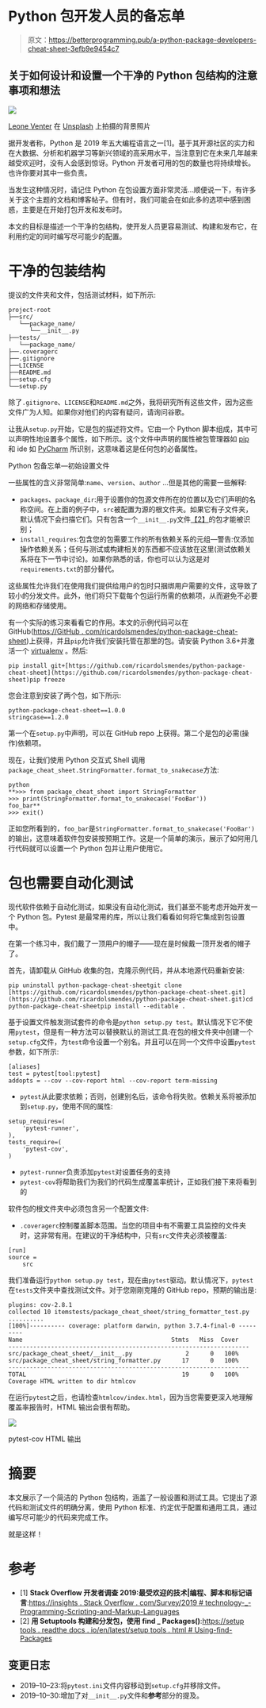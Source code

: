 # Python 包开发人员的备忘单

> 原文：<https://betterprogramming.pub/a-python-package-developers-cheat-sheet-3efb9e9454c7>

## 关于如何设计和设置一个干净的 Python 包结构的注意事项和想法

![](img/46318877b3a0596e38db9b3fdbe7bbf4.png)

[Leone Venter](https://unsplash.com/@fempreneurstyledstock?utm_source=unsplash&utm_medium=referral&utm_content=creditCopyText) 在 [Unsplash](https://unsplash.com/s/photos/package?utm_source=unsplash&utm_medium=referral&utm_content=creditCopyText) 上拍摄的背景照片

据开发者称，Python 是 2019 年五大编程语言之一[1]。基于其开源社区的实力和在大数据、分析和机器学习等新兴领域的高采用水平，当注意到它在未来几年越来越受欢迎时，没有人会感到惊讶。Python 开发者可用的包的数量也将持续增长。也许你要对其中一些负责。

当发生这种情况时，请记住 Python 在包设置方面非常灵活…顺便说一下，有许多关于这个主题的文档和博客帖子。但有时，我们可能会在如此多的选项中感到困惑，主要是在开始打包开发和发布时。

本文的目标是描述一个干净的包结构，使开发人员更容易测试、构建和发布它，在利用约定的同时编写尽可能少的配置。

# 干净的包装结构

提议的文件夹和文件，包括测试材料，如下所示:

```
project-root
├──src/
   └──package_name/
      └──__init__.py
├──tests/
   └──package_name/
├──.coveragerc
├──.gitignore
├──LICENSE
├──README.md
├──setup.cfg
└──setup.py
```

除了`.gitignore`、`LICENSE`和`README.md`之外，我将研究所有这些文件，因为这些文件广为人知。如果你对他们的内容有疑问，请询问谷歌。

让我从`setup.py`开始，它是包的描述符文件。它由一个 Python 脚本组成，其中可以声明性地设置多个属性，如下所示。这个文件中声明的属性被包管理器如 [pip](https://pypi.org/project/pip/) 和 ide 如 [PyCharm](https://www.jetbrains.com/pycharm/) 所识别，这意味着这是任何包的必备属性。

Python 包备忘单—初始设置文件

一些属性的含义非常简单:`name`、`version`、`author` …但是其他的需要一些解释:

*   `packages`、`package_dir`:用于设置你的包源文件所在的位置以及它们声明的名称空间。在上面的例子中，`src`被配置为源的根文件夹。如果它有子文件夹，默认情况下会扫描它们。只有包含一个`__init__.py`文件[【2】](https://setuptools.readthedocs.io/en/latest/setuptools.html#using-find-packages)的包才能被识别；
*   `install_requires`:包含您的包需要工作的所有依赖关系的元组—警告:仅添加操作依赖关系；任何与测试或构建相关的东西都不应该放在这里(测试依赖关系将在下一节中讨论)。如果你熟悉的话，你也可以认为这是对`requirements.txt`的部分替代。

这些属性允许我们在使用我们提供给用户的包时只捆绑用户需要的文件，这导致了较小的分发文件。此外，他们将只下载每个包运行所需的依赖项，从而避免不必要的网络和存储使用。

有一个实际的练习来看看它的作用。本文的示例代码可以在 GitHub([https://GitHub . com/ricardolsmendes/python-package-cheat-sheet](https://github.com/ricardolsmendes/python-package-cheat-sheet))上获得，并且`pip`允许我们安装托管在那里的包。请安装 Python 3.6+并激活一个 [virtualenv](https://virtualenv.pypa.io/en/latest/) 。然后:

```
pip install git+[https://github.com/ricardolsmendes/python-package-cheat-sheet](https://github.com/ricardolsmendes/python-package-cheat-sheet)pip freeze
```

您会注意到安装了两个包，如下所示:

```
python-package-cheat-sheet==1.0.0
stringcase==1.2.0
```

第一个在`setup.py`中声明，可以在 GitHub repo 上获得。第二个是包的必需(操作)依赖项。

现在，让我们使用 Python 交互式 Shell 调用`package_cheat_sheet.StringFormatter.format_to_snakecase`方法:

```
python
**>>> from package_cheat_sheet import StringFormatter
>>> print(StringFormatter.format_to_snakecase('FooBar'))
foo_bar**
>>> exit()
```

正如您所看到的，`foo_bar`是`StringFormatter.format_to_snakecase('FooBar')`的输出，这意味着软件包安装按预期工作。这是一个简单的演示，展示了如何用几行代码就可以设置一个 Python 包并让用户使用它。

# 包也需要自动化测试

现代软件依赖于自动化测试，如果没有自动化测试，我们甚至不能考虑开始开发一个 Python 包。Pytest 是最常用的库，所以让我们看看如何将它集成到包设置中。

在第一个练习中，我们戴了一顶用户的帽子——现在是时候戴一顶开发者的帽子了。

首先，请卸载从 GitHub 收集的包，克隆示例代码，并从本地源代码重新安装:

```
pip uninstall python-package-cheat-sheetgit clone [https://github.com/ricardolsmendes/python-package-cheat-sheet.git](https://github.com/ricardolsmendes/python-package-cheat-sheet.git)cd python-package-cheat-sheetpip install --editable .
```

基于设置文件触发测试套件的命令是`python setup.py test`。默认情况下它不使用`pytest`，但是有一种方法可以替换默认的测试工具:在包的根文件夹中创建一个`setup.cfg`文件，为`test`命令设置一个别名。并且可以在同一个文件中设置`pytest`参数，如下所示:

```
[aliases]
test = pytest[tool:pytest]
addopts = --cov --cov-report html --cov-report term-missing
```

*   `pytest`从此要求依赖；否则，创建别名后，该命令将失败。依赖关系将被添加到`setup.py`，使用不同的属性:

```
setup_requires=(
    'pytest-runner',
),
tests_require=(
    'pytest-cov',
)
```

*   `pytest-runner`负责添加`pytest`对设置任务的支持
*   `pytest-cov`将帮助我们为我们的代码生成覆盖率统计，正如我们接下来将看到的

软件包的根文件夹中必须包含另一个配置文件:

*   `.coveragerc`控制覆盖脚本范围。当您的项目中有不需要工具监控的文件夹时，这非常有用。在建议的干净结构中，只有`src`文件夹必须被覆盖:

```
[run]
source =
    src
```

我们准备运行`python setup.py test`，现在由`pytest`驱动。默认情况下，`pytest`在`tests`文件夹中查找测试文件。对于您刚刚克隆的 GitHub repo，预期的输出是:

```
plugins: cov-2.8.1
collected 10 itemstests/package_cheat_sheet/string_formatter_test.py ..........                                                                                                                                              [100%]---------- coverage: platform darwin, python 3.7.4-final-0 ---------
Name                                          Stmts   Miss  Cover   
--------------------------------------------------------------------
src/package_cheat_sheet/__init__.py               2      0   100%
src/package_cheat_sheet/string_formatter.py      17      0   100%
--------------------------------------------------------------------
TOTAL                                            19      0   100%
Coverage HTML written to dir htmlcov
```

在运行`pytest`之后，也请检查`htmlcov/index.html`，因为当您需要更深入地理解覆盖率报告时，HTML 输出会很有帮助。

![](img/1d7425e4ed4a3dacd7cd55b6a5d31545.png)

pytest-cov HTML 输出

# 摘要

本文展示了一个简洁的 Python 包结构，涵盖了一般设置和测试工具。它提出了源代码和测试文件的明确分离，使用 Python 标准、约定优于配置和通用工具，通过编写尽可能少的代码来完成工作。

就是这样！

# 参考

*   [1] **Stack Overflow 开发者调查 2019:最受欢迎的技术|编程、脚本和标记语言**:[https://insights . Stack Overflow . com/Survey/2019 # technology-_-Programming-Scripting-and-Markup-Languages](https://insights.stackoverflow.com/survey/2019#technology-_-programming-scripting-and-markup-languages)
*   [2] **用 Setuptools 构建和分发包，使用 find _ Packages()**:[https://setup tools . readthe docs . io/en/latest/setup tools . html # Using-find-Packages](https://setuptools.readthedocs.io/en/latest/setuptools.html#using-find-packages)

## 变更日志

*   2019–10–23:将`pytest.ini`文件内容移动到`setup.cfg`并移除文件。
*   2019–10–30:增加了对`__init__.py`文件和**参考**部分的提及。